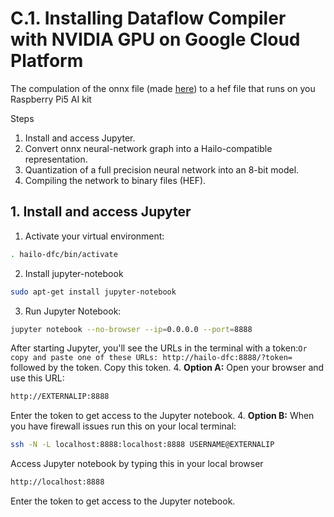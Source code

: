 # C.1. Installing Dataflow Compiler with NVIDIA GPU on Google Cloud Platform

The compulation of the onnx file (made [here](https://github.com/marcory-hub/hailo/blob/main/hailo_YOLOv8s.ipynb)) to a hef file that runs on you Raspberry Pi5 AI kit

Steps
1. Install and access Jupyter.
2. Convert onnx neural-network graph into a Hailo-compatible representation.
3. Quantization of a full precision neural network into an 8-bit model.
4. Compiling the network to binary files (HEF).

## 1. Install and access Jupyter
1. Activate your virtual environment:
```sh
. hailo-dfc/bin/activate
```
2. Install jupyter-notebook
```sh
sudo apt-get install jupyter-notebook
```
3. Run Jupyter Notebook:
```sh
jupyter notebook --no-browser --ip=0.0.0.0 --port=8888
```
After starting Jupyter, you'll see the URLs in the terminal with a token:`Or copy and paste one of these URLs:
        http://hailo-dfc:8888/?token=` followed by the token.
Copy this token.
4. **Option A:** Open your browser and use this URL:
```sh
http://EXTERNALIP:8888
```
Enter the token to get access to the Jupyter notebook.
4. **Option B:** When you have firewall issues run this on your local terminal:
```sh
ssh -N -L localhost:8888:localhost:8888 USERNAME@EXTERNALIP
```
Access Jupyter notebook by typing this in your local browser
```sh
http://localhost:8888
```
Enter the token to get access to the Jupyter notebook.
